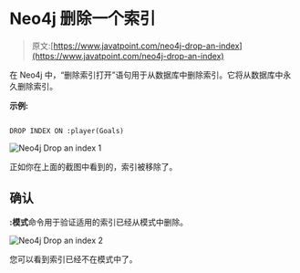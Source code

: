 # Neo4j 删除一个索引

> 原文:[https://www.javatpoint.com/neo4j-drop-an-index](https://www.javatpoint.com/neo4j-drop-an-index)

在 Neo4j 中，“删除索引打开”语句用于从数据库中删除索引。它将从数据库中永久删除索引。

**示例:**

```

DROP INDEX ON :player(Goals) 

```

![Neo4j Drop an index 1](../Images/1095ec9b241699dbf6bf31a55023e9dc.png)

正如你在上面的截图中看到的，索引被移除了。

## 确认

**:模式**命令用于验证适用的索引已经从模式中删除。

![Neo4j Drop an index 2](../Images/7e013149e0d57e092d1be21beb5b79fa.png)

您可以看到索引已经不在模式中了。